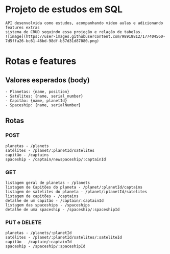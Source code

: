 # Projeto de estudos em SQL
    API desenvolvida como estudos, acompanhando video aulas e adicionando features extras
    sistema de CRUD seguindo essa projeção e relação de tabelas.
    ![image](https://user-images.githubusercontent.com/98918812/177404560-7d5ffa26-bc61-46bd-98df-b37d31d87080.png)

# Rotas e features
## Valores esperados (body)
    - Planetas: {name, position}
    - Satélites: {name, serial_number}
    - Capitão: {name, planetId}
    - Spaceship: {name, serialNumber}
## Rotas
### POST
    planetas - /planets
    satélites - /planet/:planetId/satelites
    capitão - /captains
    spaceship - /captain/newspaceship/:captainId

### GET
    listagem geral de planetas - /planets
    listagem de Capitões do planeta - /planet/:planetId/captains
    listagem de satelites do planeta - /planet/:planetId/satelites
    listagem de capitões - /captains
    detalhe de um capitão - /captain/:captainId
    listagem das spaceships - /spaceships
    detalhe de uma spaceship - /spaceship/:spaceshipId

### PUT e DELETE
    planetas - /planets/:planetId
    satélites - /planet/:planetId/satelites/:sateliteId
    capitão - /captain/:captainId
    spaceship - /spaceship/:spaceshipId


